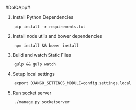 #DoIQApp#

1. Install Python Dependencies
```
    pip install -r requirements.txt
```

2. Install node utils and bower dependencies
```
    npm install && bower install
```

3. Build and watch Static Files
```
    gulp && gulp watch
```

4. Setup local settings
```
    export DJANGO_SETTINGS_MODULE=config.settings.local
```

5. Run socket server
```
    ./manage.py socketserver
```
